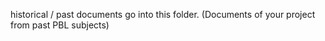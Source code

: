 historical / past documents go into this folder. (Documents of your project from past PBL subjects)
